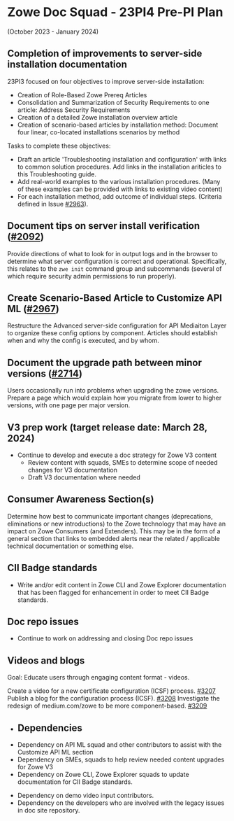 # Zowe Doc Squad - 23PI4 Pre-PI Plan
(October 2023 - January 2024)

## Completion of improvements to server-side installation documentation 

23PI3 focused on four objectives to improve server-side installation:  
* Creation of Role-Based Zowe Prereq Articles
* Consolidation and Summarization of Security Requirements to one article: Address Security Requirements
* Creation of a detailed Zowe installation overview article
* Creation of scenario-based articles by installation method: Document four linear, co-located installations scenarios by method

Tasks to complete these objectives:
  
* Draft an article 'Troubleshooting installation and configuration' with links to common solution procedures. Add links in the installation ariticles to this Troubleshooting guide.
* Add real-world examples to the various installation procedures. (Many of these examples can be provided with links to existing video content)
* For each installation method, add outcome of individual steps.
  (Criteria defined in Issue [#2963](https://github.com/zowe/docs-site/issues/2963)).

## Document tips on server install verification ([#2092](https://github.com/zowe/docs-site/issues/3092))

Provide directions of what to look for in output logs and in the browser to determine what server configuration is correct and operational. Specifically, this relates to the `zwe init` command group and subcommands (several of which require security admin permissions to run properly).

## Create Scenario-Based Article to Customize API ML ([#2967](https://github.com/zowe/docs-site/issues/2967))
Restructure the Advanced server-side configuration for API Mediaiton Layer to organize these config options by component. Articles should establish when and why the config is executed, and by whom.

## Document the upgrade path between minor versions ([#2714](https://github.com/zowe/docs-site/issues/2714))

Users occasionally run into problems when upgrading the zowe versions. Prepare a page which would explain how you migrate from lower to higher versions, with one page per major version.
  
## V3 prep work (target release date: March 28, 2024)

- Continue to develop and execute a doc strategy for Zowe V3 content
  - Review content with squads, SMEs to determine scope of needed changes for V3 documentation
  - Draft V3 documentation where needed

## Consumer Awareness Section(s)
Determine how best to communicate important changes (deprecations, eliminations or new introductions) to the Zowe technology that may have an impact on Zowe Consumers (and Extenders). This may be in the form of a general section that links to embedded alerts near the related / applicable technical documentation or something else.

## CII Badge standards

- Write and/or edit content in Zowe CLI and Zowe Explorer documentation that has been flagged for enhancement in order to meet  CII Badge standards.

## Doc repo issues
- Continue to work on addressing and closing Doc repo issues

## Videos and blogs

Goal: Educate users through engaging content format - videos.

Create a video for a new certificate configuration (ICSF) process. [#3207](https://github.com/zowe/docs-site/issues/3207)
Publish a blog for the configuration process (ICSF). [#3208](https://github.com/zowe/docs-site/issues/3208)
Investigate the redesign of medium.com/zowe to be more component-based. [#3209](https://github.com/zowe/docs-site/issues/3209)

* ## Dependencies

- Dependency on API ML squad and other contributors to assist with the Customize API ML section
- Dependency on SMEs, squads to help review needed content upgrades for Zowe V3
- Dependency on Zowe CLI, Zowe Explorer squads to update documentation for CII Badge standards.
* Dependency on demo video input contributors.
* Dependency on the developers who are involved with the legacy issues in doc site repository.




  
